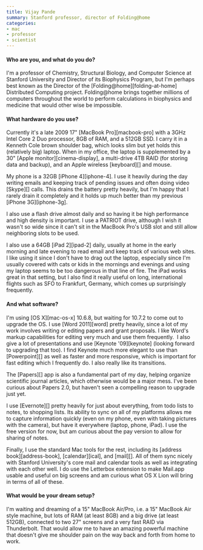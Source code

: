 ```yaml
---
title: Vijay Pande
summary: Stanford professor, director of Folding@home
categories:
- mac
- professor
- scientist
---
```


#### Who are you, and what do you do?

I'm a professor of Chemistry, Structural Biology, and Computer Science at Stanford University and Director of its Biophysics Program, but I'm perhaps best known as the Director of the [Folding@home][folding-at-home] Distributed Computing project. Folding@home brings together millions of computers throughout the world to perform calculations in biophysics and medicine that would other wise be impossible.

#### What hardware do you use?

Currently it's a late 2009 17" [MacBook Pro][macbook-pro] with a 3GHz Intel Core 2 Duo processor, 8GB of RAM, and a 512GB SSD. I carry it in a Kenneth Cole brown shoulder bag, which looks slim but yet holds this (relatively big) laptop. When in my office, the laptop is supplemented by a 30" [Apple monitor][cinema-display], a multi-drive 4TB RAID (for storing data and backup), and an Apple wireless [keyboard][] and mouse.

My phone is a 32GB [iPhone 4][iphone-4]. I use it heavily during the day writing emails and keeping track of pending issues and often doing video [Skype][] calls. This drains the battery pretty heavily, but I'm happy that I rarely drain it completely and it holds up much better than my previous [iPhone 3G][iphone-3g].

I also use a flash drive almost daily and so having it be high performance and high density is important. I use a PATRIOT drive, although I wish it wasn't so wide since it can't sit in the MacBook Pro's USB slot and still allow neighboring slots to be used.

I also use a 64GB [iPad 2][ipad-2] daily, usually at home in the early morning and late evening to read email and keep track of various web sites. I like using it since I don't have to drag out the laptop, especially since I'm usually covered with cats or kids in the mornings and evenings and using my laptop seems to be too dangerous in that line of fire. The iPad works great in that setting, but I also find it really useful on long, international flights such as SFO to Frankfurt, Germany, which comes up surprisingly frequently.

#### And what software?

I'm using [OS X][mac-os-x] 10.6.8, but waiting for 10.7.2 to come out to upgrade the OS. I use [Word 2011][word] pretty heavily, since a lot of my work involves writing or editing papers and grant proposals. I like Word's markup capabilities for editing very much and use them frequently.
 I also give a lot of presentations and use [Keynote '09][keynote] (looking forward to upgrading that too). I find Keynote much more elegant to use than [Powerpoint][] as well as faster and more responsive, which is important for fast editing which I frequently do. I also really like its transitions.

The [Papers][] app is also a fundamental part of my day, helping organize scientific journal articles, which otherwise would be a major mess. I've been curious about Papers 2.0, but haven't seen a compelling reason to upgrade just yet.

I use [Evernote][] pretty heavily for just about everything, from todo lists to notes, to shopping lists. Its ability to sync on all of my platforms allows me to capture information quickly (even on my phone, even with taking pictures with the camera), but have it everywhere (laptop, phone, iPad). I use the free version for now, but am curious about the pay version to allow for sharing of notes.

Finally, I use the standard Mac tools for the rest, including its [address book][address-book], [calendar][ical], and [mail][]. All of them sync nicely with Stanford University's core mail and calendar tools as well as integrating with each other well. I do use the Letterbox extension to make Mail.app usable and useful on big screens and am curious what OS X Lion will bring in terms of all of these.

#### What would be your dream setup?

I'm waiting and dreaming of a 15" MacBook Air/Pro, i.e. a 15" MacBook Air style machine, but lots of RAM (at least 8GB) and a big drive (at least 512GB), connected to two 27" screens and a very fast RAID via Thunderbolt. That would allow me to have an amazing powerful machine that doesn't give me shoulder pain on the way back and forth from home to work.